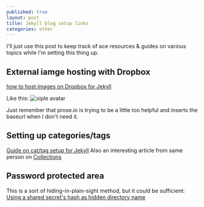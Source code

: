 ```yaml
---
published: true
layout: post
title: Jekyll blog setup links
categories: other
---
```

I'll just use this post to keep track of ace resources & guides on various topics while I'm setting this thing up.

## External iamge hosting with Dropbox

[how to host images on Dropbox for Jekyll](https://milanaryal.com.np/hosting-images-with-dropbox-on-your-website/)

Like this:
![xiple avatar](https://dl.dropboxusercontent.com/s/w1fzh5qdwquqzwg/avatar.png?dl=0)

Just remember that prose.io is trying to be a little too helpful and inserts the baseurl when I don't need it.

## Setting up categories/tags

[Guide on cat/tag setup for Jekyll](https://blog.webjeda.com/jekyll-categories/)
Also an interesting article from same person on [Collections](https://blog.webjeda.com/jekyll-collections/)

## Password protected area

This is a sort of hiding-in-plain-sight method, but it could be sufficient: [Using a shared secret's hash as hidden directory name](https://github.com/matteobrusa/Password-protection-for-static-pages)
